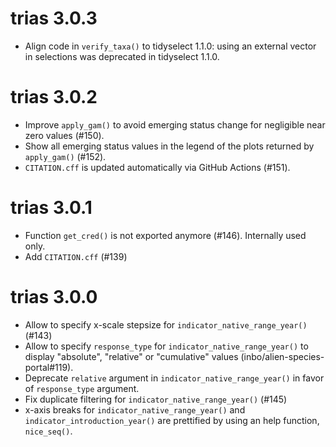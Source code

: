 # trias 3.0.3

- Align code in `verify_taxa()` to tidyselect 1.1.0: using an external vector in
selections was deprecated in tidyselect 1.1.0.

# trias 3.0.2

- Improve `apply_gam()` to avoid emerging status change for negligible near zero values (#150).
- Show all emerging status values in the legend of the plots returned by `apply_gam()` (#152).
- `CITATION.cff` is updated automatically via GitHub Actions (#151).

# trias 3.0.1

- Function `get_cred()` is not exported anymore (#146). Internally used only.
- Add `CITATION.cff` (#139)

# trias 3.0.0

- Allow to specify x-scale stepsize for `indicator_native_range_year()` (#143)
- Allow to specify `response_type` for `indicator_native_range_year()` to display "absolute", "relative" or "cumulative" values (inbo/alien-species-portal#119).
- Deprecate `relative` argument in `indicator_native_range_year()` in favor of `response_type` argument.
- Fix duplicate filtering for `indicator_native_range_year()` (#145)
- x-axis breaks for `indicator_native_range_year()` and `indicator_introduction_year()` are prettified by using an help function, `nice_seq()`.
